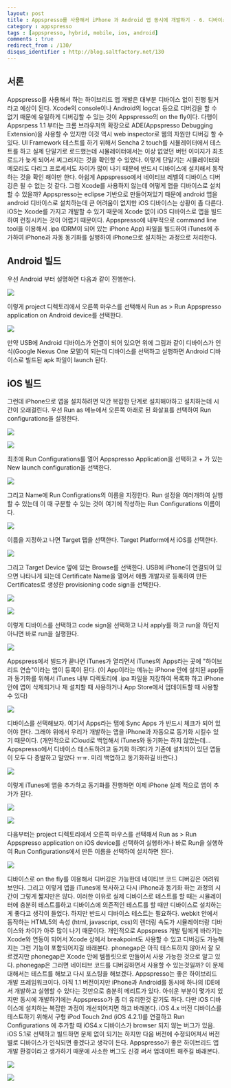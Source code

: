 ```yaml
---
layout: post
title : Appspresso를 사용해서 iPhone 과 Android 앱 동시에 개발하기 - 6. 디바이스로 빌드하기
category : appspresso
tags : [appspresso, hybrid, mobile, ios, android]
comments : true
redirect_from : /130/
disqus_identifier : http://blog.saltfactory.net/130
---
```


## 서론

Appspresso를 사용해서 하는 하이브리드 앱 개발은 대부분 디바이스 없이 진행 될거라고 예상이 된다. Xcode의 console이나 Android의 logcat 등으로 디버깅을 할 수 없기 때문에 유일하게 디버깅할 수 있는 것이 Appspresso의 on the fly이다. 다행이 Appsrpess 1.1 부터는 크롬 브라우저의 확장으로 ADE(Appspresso Debugging Extension)을 사용할 수 있지만 이것 역시 web inspector로 웹의 자원만 디버깅 할 수 있다. UI Framework 테스트를 하기 위해서 Sencha 2 touch를 시뮬레이터에서 테스트를 하고 실제 단말기로 로드했는데 시뮬레이터에서는 이상 없었던 버턴 이미지가 최초 로드가 늦게 되어서 찌그러지는 것을 확인할 수 있었다. 이렇게 단말기는 시뮬레이터와 메모리도 다리그 프로세서도 차이가 많이 나기 때문에 반드시 디바이스에 설치해서 동작하는 것을 확인 해야만 한다. 아쉽게 Appspresso에서 네이티브 레벨의 디바이스 디버깅은 될 수 없는 것 같다. 그럼 Xcode를 사용하지 않는데 어떻게 앱을 디바이스로 설치할 수 있을까? Appspresso는 eclipse 기반으로 만들어져있기 때문에 android 앱을 android 디바이스로 설치하는데 큰 어려움이 없지만 iOS 디바이스는 상황이 좀 다른다. iOS는 Xcode를 가지고 개발할 수 있기 때문에 Xcode 없이 iOS 디바이스로 앱을 빌드하여 런칭시키는 것이 어렵기 때문이다. Appspresso에 내부적으로 command line tool을 이용해서 .ipa (DRM이 되어 있는 iPhone App) 파일을 빌드하여 iTunes에 추가하여 iPhone과 자동 동기화를 실행하여 iPhone으로 설치하는 과정으로 처리한다.
<!--more-->

## Android 빌드

우선 Android 부터 설명하면 다음과 같이 진행한다.

![](http://hbn-blog-assets.s3.ap-northeast-2.amazonaws.com/saltfactory/images/aaf7fb22-e0aa-4709-bdf9-bfd4e4a25e6a)

이렇게 project 디렉토리에서 오른쪽 마우스를 선택해서 Run as > Run Appspresso application on Android device를 선택한다.

![](http://hbn-blog-assets.s3.ap-northeast-2.amazonaws.com/saltfactory/images/beefcb0f-22c7-4ac9-bea6-277719d5a491)

만약 USB에 Android 디바이스가 연결이 되어 있으면 위에 그림과 같이 디바이스가 인식(Google Nexus One 모델)이 되는데 디바이스를 선택하고 실행하면 Android 디바이스로 빌드된 apk 파일이 launch 된다.

## iOS 빌드

그런데 iPhone으로 앱을 설치하려면 약간 복잡한 단계로 설치해야하고 설치하는데 시간이 오래걸린다. 우선 Run as 메뉴에서 오른쪽 아래로 된 화살표를 선택하여 Run configurations을 설정한다.

![](http://hbn-blog-assets.s3.ap-northeast-2.amazonaws.com/saltfactory/images/88091137-8a48-47b6-9865-0e32dc3effb5)

![](http://hbn-blog-assets.s3.ap-northeast-2.amazonaws.com/saltfactory/images/e43c967a-78ce-40f5-a17e-27da029e413e)

최초에 Run Configurations를 열어 Appspresso Application을 선택하고 + 가 있는 New launch configuration을 선택한다.

![](http://hbn-blog-assets.s3.ap-northeast-2.amazonaws.com/saltfactory/images/0a7f1832-605f-49c1-aa92-694411030c1c)

그리고 Name에 Run Configrations의 이름을 지정한다. Run 설정을 여러개하여 실행할 수 있는데 이 때 구분할 수 있는 것이 여기에 작성하는 Run Configurations 이름이다.

![](http://hbn-blog-assets.s3.ap-northeast-2.amazonaws.com/saltfactory/images/6cc83e4b-c132-44cc-b7ff-2f0e34367783)

이름을 지정하고 나면 Target 탭을 선택한다. Target Platform에서 iOS를 선택한다.

![](http://hbn-blog-assets.s3.ap-northeast-2.amazonaws.com/saltfactory/images/26ff94ba-2cb9-40c5-a32c-9b76159743b7)

그리고 Target Device 옆에 있는 Browse를 선택한다. USB에 iPhone이 연결되어 있으면 나타나게 되는데 Certificate Name을 열어서 애플 개발자로 등록하여 만든 Certificates로 생성한 provisioning code sign을 선택한다.

![](http://hbn-blog-assets.s3.ap-northeast-2.amazonaws.com/saltfactory/images/b254b5b3-3ed4-43ae-bd39-b782beb2935a)

![](http://hbn-blog-assets.s3.ap-northeast-2.amazonaws.com/saltfactory/images/ed6d2331-3859-4535-93d2-3dbe25dd283a)

이렇게 디바이스를 선택하고 code sign을 선택하고 나서 apply를 하고 run을 하던지 아니면 바로 run을 실행한다.

![](http://hbn-blog-assets.s3.ap-northeast-2.amazonaws.com/saltfactory/images/a324e5d3-885c-4416-988b-e8a17a9ebe56)

Appspress에서 빌드가 끝나면 iTunes가 열리면서 iTunes의 Apps라는 곳에 "하이브리드 연습"이라는 앱이 등록이 된다. (이 App이라는 메뉴는 iPhone 안에 설치된 app들과 동기화를 위해서 iTunes 내부 디렉토리에 .ipa 파일을 저장하여 목록화 하고 iPhone 안에 앱이 삭제되거나 재 설치할 때 사용하거나 App Store에서 업데이트할 때 사용할 수 있다)

![](http://hbn-blog-assets.s3.ap-northeast-2.amazonaws.com/saltfactory/images/aabd8eeb-dc9e-43a0-b70b-bcd244c0d333)

디바이스를 선택해보자. 여기서 Apps라는 탭에 Sync Apps 가 반드시 체크가 되어 있어야 한다. 그래야 위에서 우리가 개발하는 앱을 iPhone과 자동으로 동기화 시킬수 있기 때문이다. (개인적으로 iCloud로 백업해서 iTunes와 동기화는 하지 않았는데... Appspresso에서 디바이스 테스트하려고 동기화 하려다가 기존에 설치되어 있던 앱들이 모두 다 증발하고 말았다 ㅠㅠ. 미리 백업하고 동기화하길 바란다.)

![](http://hbn-blog-assets.s3.ap-northeast-2.amazonaws.com/saltfactory/images/f85c3e89-30ae-4af1-b07e-3a7d879d34c2)

이렇게 iTunes에 앱을 추가하고 동기화를 진행하면 이제 iPhone 실제 적으로 앱이 추가가 된다.

![](http://hbn-blog-assets.s3.ap-northeast-2.amazonaws.com/saltfactory/images/4b77b93e-4157-4c38-b7e7-79116a60659a)

![](http://hbn-blog-assets.s3.ap-northeast-2.amazonaws.com/saltfactory/images/88f0a1bb-ef98-49cf-8216-fb3986fda295)

다음부터는 project 디렉토리에서 오른쪽 마우스를 선택해서 Run as > Run Appspresso application on iOS device를 선택하여 실행하거나 바로 Run을 실행하여 Run Configurations에서 만든 이름을 선택하여 설치하면 된다.

![](http://hbn-blog-assets.s3.ap-northeast-2.amazonaws.com/saltfactory/images/a17f23b3-7325-412f-b93f-52cd240ab689)

디바이스로 on the fly를 이용해서 디버깅은 가능한데 네이티브 코드 디버깅은 어려워 보인다. 그리고 이렇게 앱을 iTunes에 복사하고 다시 iPhone과 동기화 하는 과정의 시간이 그렇게 짧지만은 않다. 이러한 이유로 실제 디바이스로 테스트를 할 때는 시뮬레이터에 충분히 테스트를하고 디바이스에 의존적인 테스트를 할 때만 디바이스로 설치하는게 좋다고 생각이 들었다. 하지만 반드시 디바이스 테스트는 필요하다. webkit 안에서 동작하는 HTML5의 속성 (html, javascript, css)의 렌더링 속도가 시뮬레이터랑 디바이스와 차이가 아주 많이 나기 때문이다.
개인적으로 Appspress 개발 팀에게 바라기는 Xcode와 연동이 되어서 Xcode 상에서 breakpoint도 사용할 수 있고 디버깅도 가능해지는 그런 기능이 포함되어지길 바래본다. phonegap은 아직 테스트하지 않아서 잘 모르겠지만 phonegap은 Xcode 안에 템플릿으로 만들어서 사용 가능한 것으로 알고 있다. phonegap은 그러면 네이티브 코드를 디버깅하면서 사용할 수 있는것일까? 이 문제 대해서는 테스트를 해보고 다시 포스팅을 해보겠다. Appspresso는 좋은 하이브리드 개발 프레임워크이다. 아직 1.1 버전이지만 iPhone과 Android를 동시에 하나의 IDE에서 개발하고 실행할 수 있다는 것만으로 충분히 메리트가 있다. 아쉬운 부분이 몇가지 있지만 동시에 개발하기에는 Appspresso가 좀 더 유리한것 같기도 하다. 다만 iOS 디바이스에 설치하는 복잡한 과정이 개선되어지면 하고 바래본다.
iOS 4.x 버전 디바이스를 테스트하기 위해서 구형 iPod Touch 2nd (iOS 4.2.1)를 연결하고 Run Configurations 에 추가할 때 iOS4.x 디바이스가 browser 되지 않는 버그가 있음. iOS 5.1로 선택하고 빌드하면 문제 없이 되기는 하지만 다음 버전에 수정되어져서 버전별로 디바이스가 인식되면 좋겠다고 생각이 든다. Appspresso가 좋은 하이브리드 앱 개발 환경이라고 생가하기 때문에 사소한 버그도 신경 써서 업데이트 해주길 바래본다.

![](http://hbn-blog-assets.s3.ap-northeast-2.amazonaws.com/saltfactory/images/a9f37673-e96e-4c84-8471-3aa87de4a036)

![](http://hbn-blog-assets.s3.ap-northeast-2.amazonaws.com/saltfactory/images/4ca46684-09e3-4da7-ab23-a4c418f684c6)
